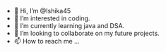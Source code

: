 - 👋 Hi, I’m @Ishika45
- 👀 I’m interested in coding.
- 🌱 I’m currently learning java and DSA.
- 💞️ I’m looking to collaborate on my future projects.
- 📫 How to reach me ...

<!---
Ishika45/Ishika45 is a ✨ special ✨ repository because its `README.md` (this file) appears on your GitHub profile.
You can click the Preview link to take a look at your changes.
--->
